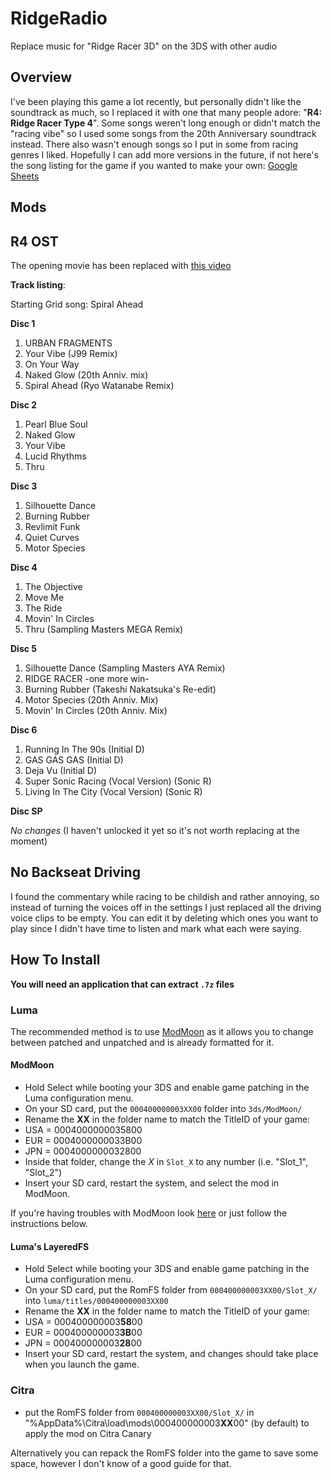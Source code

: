 # RidgeRadio
Replace music for "Ridge Racer 3D" on the 3DS with other audio

## Overview
I've been playing this game a lot recently, but personally didn't like the soundtrack as much, so I replaced it with one that many people adore: "**R4: Ridge Racer Type 4**".  Some songs weren't long enough or didn't match the "racing vibe" so I used some songs from the 20th Anniversary soundtrack instead.  There also wasn't enough songs so I put in some from racing genres I liked.  Hopefully I can add more versions in the future, if not here's the song listing for the game if you wanted to make your own: [Google Sheets](https://docs.google.com/spreadsheets/d/1tvWAFrt8B4A_8jrB4CWcYzXcr7xbu70iIZDO5uSWQ-g/edit?usp=sharing)

## Mods
## R4 OST
The opening movie has been replaced with [this video](https://www.youtube.com/watch?v=MOrliq8cvSo)

**Track listing**:

Starting Grid song: Spiral Ahead

**Disc 1**
1. URBAN FRAGMENTS
2. Your Vibe (J99 Remix)
3. On Your Way
4. Naked Glow (20th Anniv. mix)
5. Spiral Ahead (Ryo Watanabe Remix)

**Disc 2**
1. Pearl Blue Soul
2. Naked Glow
3. Your Vibe
4. Lucid Rhythms
5. Thru

**Disc 3**
1. Silhouette Dance
2. Burning Rubber
3. Revlimit Funk
4. Quiet Curves
5. Motor Species

**Disc 4**
1. The Objective
2. Move Me
3. The Ride
4. Movin' In Circles
5. Thru (Sampling Masters MEGA Remix)

**Disc 5**
1. Silhouette Dance (Sampling Masters AYA Remix)
2. RIDGE RACER -one more win-
3. Burning Rubber (Takeshi Nakatsuka's Re-edit)
4. Motor Species (20th Anniv. Mix)
5. Movin' In Circles (20th Anniv. Mix)

**Disc 6**
1. Running In The 90s (Initial D)
2. GAS GAS GAS (Initial D)
3. Deja Vu (Initial D)
4. Super Sonic Racing (Vocal Version) (Sonic R)
5. Living In The City (Vocal Version) (Sonic R)

**Disc SP**

*No changes* (I haven't unlocked it yet so it's not worth replacing at the moment)

## No Backseat Driving
I found the commentary while racing to be childish and rather annoying, so instead of turning the voices off in the settings I just replaced all the driving voice clips to be empty.  You can edit it by deleting which ones you want to play since I didn't have time to listen and mark what each were saying.

## How To Install
**You will need an application that can extract `.7z` files**
### Luma
The recommended method is to use [ModMoon](https://github.com/Swiftloke/ModMoon) as it allows you to change between patched and unpatched and is already formatted for it.
#### ModMoon
- Hold Select while booting your 3DS and enable game patching in the Luma configuration menu.
- On your SD card, put the `000400000003XX00` folder into `3ds/ModMoon/`
- Rename the **XX** in the folder name to match the TitleID of your game:
- USA = 0004000000035800
- EUR = 0004000000033B00
- JPN = 0004000000032800
- Inside that folder, change the *X* in `Slot_X` to any number (i.e. "Slot_1", "Slot_2")
- Insert your SD card, restart the system, and select the mod in ModMoon.

If you're having troubles with ModMoon look [here](https://gbatemp.net/threads/modmoon-a-beautiful-simple-and-compact-mods-manager-for-the-nintendo-3ds.519080/) or just follow the instructions below.

#### Luma's LayeredFS
- Hold Select while booting your 3DS and enable game patching in the Luma configuration menu.
- On your SD card, put the RomFS folder from `000400000003XX00/Slot_X/` into `luma/titles/000400000003XX00`
- Rename the **XX** in the folder name to match the TitleID of your game:
- USA = 000400000003**58**00
- EUR = 000400000003**3B**00
- JPN = 000400000003**28**00
- Insert your SD card, restart the system, and changes should take place when you launch the game.

### Citra
- put the RomFS folder from `000400000003XX00/Slot_X/` in "%AppData%\Citra\load\mods\000400000003**XX**00" (by default) to apply the mod on Citra Canary

Alternatively you can repack the RomFS folder into the game to save some space, however I don't know of a good guide for that.

